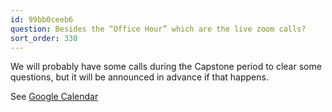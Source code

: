 ```yaml
---
id: 99bb0ceeb6
question: Besides the “Office Hour” which are the live zoom calls?
sort_order: 330
---
```


We will probably have some calls during the Capstone period to clear some questions, but it will be announced in advance if that happens.

See [Google Calendar](https://calendar.google.com/calendar/?cid=ZXIxcjA1M3ZlYjJpcXU0dTFmaG02MzVxMG9AZ3JvdXAuY2FsZW5kYXIuZ29vZ2xlLmNvbQ)
